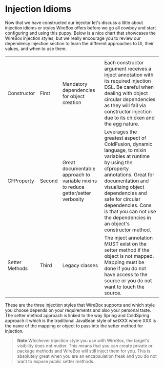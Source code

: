 # Injection Idioms

Now that we have constructed our injector let's discuss a little about injection idioms or styles WireBox offers before we go all cowboy and start configuring and using this puppy. Below is a nice chart that showcases the WireBox injection styles, but we really encourage you to review our dependency injection section to learn the different approaches to DI, their values, and when to use them.

<table>
    <tr>
        <th></th>
        <th></th>
        <th></th>
        <th></th>
    </tr>
    <tr>
        <td>Constructor</td>
        <td>First</td>
        <td>Mandatory dependencies for object creation </td>
        <td>Each constructor argument receives a inject annotation with its required injection DSL. Be careful when dealing with object circular dependencies as they will fail via constructor injection due to its chicken and the egg nature.</td>
    </tr>
    <tr>
        <td>CFProperty</td>
        <td>Second</td>
        <td>Great documentable approach to variable mixins to reduce getter/setter verbosity </td>
        <td>Leverages the greatest aspect of ColdFusion, dynamic language, to mixin variables at runtime by using the cfproperty annotations. Great for documentation and visualizing object dependencies and safe for circular dependencies. Cons is that you can not use the dependencies in an object's constructor method. </td>
    </tr>
    <tr>
        <td>Setter Methods</td>
        <td>Third</td>
        <td>Legacy classes </td>
        <td>The inject annotation MUST exist on the setter method if the object is not mapped. Mapping must be done if you do not have access to the source or you do not want to touch the source.</td>
    </tr>
</table>

These are the three injection styles that WireBox supports and which style you choose depends on your requirements and also your personal taste. The setter method approach is linked to the way Spring and ColdSpring approach it which is the traditional JavaBean style of setXXX where XXX is the name of the mapping or object to pass into the setter method for injection.

> **Note** Whichever injection style you use with WireBox, the target's visibility does not matter. This means that you can create private or package methods and WireBox will still inject them for you. This is absolutely great when you are an encapsulation freak and you do not want to expose public setter methods.
